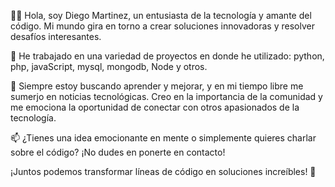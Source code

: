 👨‍💻 Hola, soy Diego Martinez, un entusiasta de la tecnología y amante del código. Mi mundo gira en torno a crear soluciones innovadoras y resolver desafíos interesantes.

🚀 He trabajado en una variedad de proyectos en donde he utilizado: python, php, javaScript, mysql, mongodb, Node y otros.

🌱 Siempre estoy buscando aprender y mejorar, y en mi tiempo libre me sumerjo en noticias tecnológicas. Creo en la importancia de la comunidad y me emociona la oportunidad de conectar con otros apasionados de la tecnología.

📫 ¿Tienes una idea emocionante en mente o simplemente quieres charlar sobre el código? ¡No dudes en ponerte en contacto!

¡Juntos podemos transformar líneas de código en soluciones increíbles! 🌟
